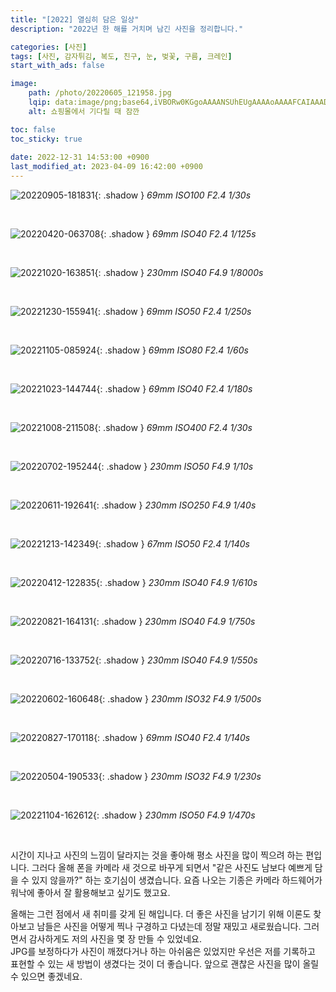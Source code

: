 ```yaml
---
title: "[2022] 열심히 담은 일상"
description: "2022년 한 해를 거치며 남긴 사진을 정리합니다."

categories: [사진]
tags: [사진, 감자튀김, 복도, 친구, 눈, 벚꽃, 구름, 크레인]
start_with_ads: false

image:
    path: /photo/20220605_121958.jpg
    lqip: data:image/png;base64,iVBORw0KGgoAAAANSUhEUgAAAAoAAAAFCAIAAADzBuo/AAAAAXNSR0IArs4c6QAAAARnQU1BAACxjwv8YQUAAAAJcEhZcwAAJWAAACVgASRv4GkAAACRSURBVBhXDcvdCoIwFADgnZ0z5xTUFMWQbuz9X0miqCDKlvmfc/ndf1DECon7ytNaL2YF5GAZBxYF3jwNmIQqz7PyWI7TMJuFEwnppElYHvZFnvJslyBQrd9t30mlyBErs9sPoriqTuiDYUQo3fPlulWp/ObbM8Dn43W71xyAd+30aUYQLqCw1iI5K6MfI8P4HyupNgLhXF1MAAAAAElFTkSuQmCC
    alt: 쇼핑몰에서 기다릴 때 잠깐

toc: false
toc_sticky: true
 
date: 2022-12-31 14:53:00 +0900
last_modified_at: 2023-04-09 16:42:00 +0900
---
```


![20220905-181831](/photo/20220905_181831.jpg){: .shadow }
_69mm ISO100 F2.4 1/30s_

<br>

![20220420-063708](/photo/20220420_063708.jpg){: .shadow }
_69mm ISO40 F2.4 1/125s_

<br>

![20221020-163851](/photo/20221020_163851.jpg){: .shadow }
_230mm ISO40 F4.9 1/8000s_

<br>

![20221230-155941](/photo/20221230_155941.jpg){: .shadow }
_69mm ISO50 F2.4 1/250s_

<br>

![20221105-085924](/photo/20221105_085924.jpg){: .shadow }
_69mm ISO80 F2.4 1/60s_

<br>

![20221023-144744](/photo/20221023_144744.jpg){: .shadow }
_69mm ISO40 F2.4 1/180s_

<br>

![20221008-211508](/photo/20221008_211508.jpg){: .shadow }
_69mm ISO400 F2.4 1/30s_

<br>

![20220702-195244](/photo/20220702_195244.jpg){: .shadow }
_230mm ISO50 F4.9 1/10s_

<br>

![20220611-192641](/photo/20220611_192641.jpg){: .shadow }
_230mm ISO250 F4.9 1/40s_

<br>

![20221213-142349](/photo/20221213_142349.jpg){: .shadow }
_67mm ISO50 F2.4 1/140s_

<br>

![20220412-122835](/photo/20220412_122835.jpg){: .shadow }
_230mm ISO40 F4.9 1/610s_

<br>

![20220821-164131](/photo/20220821_164131.jpg){: .shadow }
_230mm ISO40 F4.9 1/750s_

<br>

![20220716-133752](/photo/20220716_133752.jpg){: .shadow }
_230mm ISO40 F4.9 1/550s_

<br>

![20220602-160648](/photo/20220602_160648.jpg){: .shadow }
_230mm ISO32 F4.9 1/500s_

<br>

![20220827-170118](/photo/20220827_170118.jpg){: .shadow }
_69mm ISO40 F2.4 1/140s_

<br>

![20220504-190533](/photo/20220504_190533.jpg){: .shadow }
_230mm ISO32 F4.9 1/230s_

<br>

![20221104-162612](/photo/20221104_162612.jpg){: .shadow }
_230mm ISO50 F4.9 1/470s_

<br>

시간이 지나고 사진의 느낌이 달라지는 것을 좋아해 평소 사진을 많이 찍으려 하는 편입니다. 그러다 올해 폰을 카메라 새 것으로 바꾸게 되면서 "같은 사진도 남보다 예쁘게 담을 수 있지 않을까?" 하는 호기심이 생겼습니다. 요즘 나오는 기종은 카메라 하드웨어가 워낙에 좋아서 잘 활용해보고 싶기도 했고요.

올해는 그런 점에서 새 취미를 갖게 된 해입니다. 더 좋은 사진을 남기기 위해 이론도 찾아보고 남들은 사진을 어떻게 찍나 구경하고 다녔는데 정말 재밌고 새로웠습니다. 그러면서 감사하게도 저의 사진을 몇 장 만들 수 있었네요.  
JPG를 보정하다가 사진이 깨졌다거나 하는 아쉬움은 있었지만 우선은 저를 기록하고 표현할 수 있는 새 방법이 생겼다는 것이 더 좋습니다. 앞으로 괜찮은 사진을 많이 올릴 수 있으면 좋겠네요.